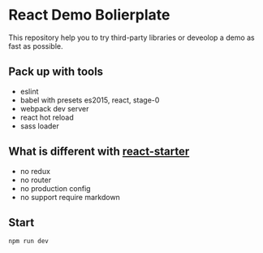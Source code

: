 # React Demo Bolierplate

This repository help you to try third-party libraries or deveolop a demo as fast as possible.

## Pack up with tools
- eslint
- babel with presets es2015, react, stage-0
- webpack dev server
- react hot reload
- sass loader

## What is different with [react-starter](https://github.com/webpack/react-starter)
- no redux
- no router
- no production config
- no support require markdown

## Start
    npm run dev
